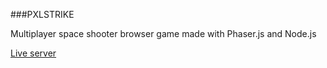 ###PXLSTRIKE

Multiplayer space shooter browser game made with Phaser.js and Node.js

[Live server](http://138.68.30.224)
